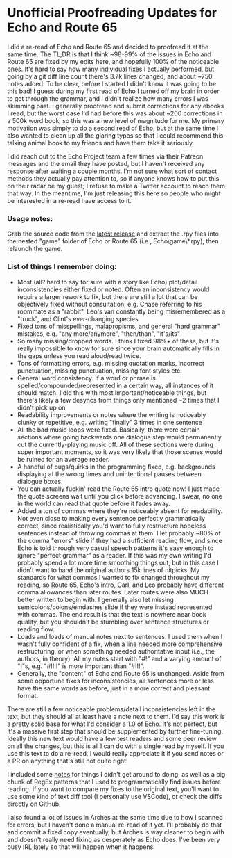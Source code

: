 # Unofficial Proofreading Updates for Echo and Route 65
I did a re-read of Echo and Route 65 and decided to proofread it at the same time. The TL;DR is that I think ~98-99% of the issues in Echo and Route 65 are fixed by my edits here, and hopefully 100% of the noticeable ones. It's hard to say how many individual fixes I actually performed, but going by a git diff line count there's 3.7k lines changed, and about ~750 notes added. To be clear, before I started I didn't know it was going to be this bad! I guess during my first read of Echo I turned off my brain in order to get through the grammar, and I didn't realize how many errors I was skimming past. I generally proofread and submit corrections for any ebooks I read, but the worst case I'd had before this was about ~200 corrections in a 500k word book, so this was a new level of magnitude for me. My primary motivation was simply to do a second read of Echo, but at the same time I also wanted to clean up all the glaring typos so that I could recommend this talking animal book to my friends and have them take it seriously.

I did reach out to the Echo Project team a few times via their Patreon messages and the email they have posted, but I haven't received any response after waiting a couple months. I'm not sure what sort of contact methods they actually pay attention to, so if anyone knows how to put this on their radar be my guest; I refuse to make a Twitter account to reach them that way. In the meantime, I'm just releasing this here so people who might be interested in a re-read have access to it.

### Usage notes:
Grab the source code from the [latest release](https://github.com/OtterUpdates/EchoUnofficialProofreadingUpdates/releases/latest) and extract the .rpy files into the nested "game" folder of Echo or Route 65 (i.e., Echo\game\\*.rpy), then relaunch the game.

### List of things I remember doing:
* Most (all? hard to say for sure with a story like Echo) plot/detail inconsistencies either fixed or noted. Often an inconsistency would require a larger rework to fix, but there are still a lot that can be objectively fixed without consultation, e.g. Chase referring to his roommate as a "rabbit", Leo's van constantly being misremembered as a "truck", and Clint's ever-changing species
* Fixed tons of misspellings, malapropisms, and general "hard grammar" mistakes, e.g. "any more/anymore", "then/than", "it's/its"
* So many missing/dropped words. I think I fixed 98%+ of these, but it's really impossible to know for sure since your brain automatically fills in the gaps unless you read aloud/read twice.
* Tons of formatting errors, e.g. missing quotation marks, incorrect punctuation, missing punctuation, missing font styles etc.
* General word consistency. If a word or phrase is spelled/compounded/represented in a certain way, all instances of it should match. I did this with most important/noticeable things, but there's likely a few desyncs from things only mentioned ~2 times that I didn't pick up on
* Readability improvements or notes where the writing is noticeably clunky or repetitive, e.g. writing "finally" 3 times in one sentence
* All the bad music loops were fixed. Basically, there were certain sections where going backwards one dialogue step would permanently cut the currently-playing music off. All of these sections were during super important moments, so it was very likely that those scenes would be ruined for an average reader.
* A handful of bugs/quirks in the programming fixed, e.g. backgrounds displaying at the wrong times and unintentional pauses between dialogue boxes.
* You can actually fuckin' read the Route 65 intro quote now! I just made the quote screens wait until you click before advancing. I swear, no one in the world can read that quote before it fades away.
* Added a ton of commas where they're noticeably absent for readability. Not even close to making every sentence perfectly grammatically correct, since realistically you'd want to fully restructure hopeless sentences instead of throwing commas at them. I let probably ~80% of the comma "errors" slide if they had a sufficient reading flow, and since Echo is told through very casual speech patterns it's easy enough to ignore "perfect grammar" as a reader. If this was my own writing I'd probably spend a lot more time smoothing things out, but in this case I didn't want to hand the original authors 15k lines of nitpicks. My standards for what commas I wanted to fix changed throughout my reading, so Route 65, Echo's intro, Carl, and Leo probably have different comma allowances than later routes. Later routes were also MUCH better written to begin with. I generally also let missing semicolons/colons/emdashes slide if they were instead represented with commas. The end result is that the text is nowhere near book quality, but you shouldn't be stumbling over sentence structures or reading flow.
* Loads and loads of manual notes next to sentences. I used them when I wasn't fully confident of a fix, when a line needed more comprehensive restructuring, or when something needed authoritative input (i.e., the authors, in theory). All my notes start with "#!" and a varying amount of "!"s, e.g. "#!!!!" is more important than "#!!!".
* Generally, the "content" of Echo and Route 65 is unchanged. Aside from some opportune fixes for inconsistencies, all sentences more or less have the same words as before, just in a more correct and pleasant format.

There are still a few noticeable problems/detail inconsistencies left in the text, but they should all at least have a note next to them. I'd say this work is a pretty solid base for what I'd consider a 1.0 of Echo. It's not perfect, but it's a massive first step that should be supplemented by further fine-tuning. Ideally this new text would have a few test readers and some peer review on all the changes, but this is all I can do with a single read by myself. If you use this text to do a re-read, I would really appreciate it if you send notes or a PR on anything that's still not quite right!

I included some [notes](/notes-and-regex.md) for things I didn't get around to doing, as well as a big chunk of RegEx patterns that I used to programmatically find issues before reading. If you want to compare my fixes to the original text, you'll want to use some kind of text diff tool (I personally use VSCode), or check the diffs directly on GitHub.

I also found a lot of issues in Arches at the same time due to how I scanned for errors, but I haven't done a manual re-read of it yet. I'll probably do that and commit a fixed copy eventually, but Arches is way cleaner to begin with and doesn't really need fixing as desperately as Echo does. I've been very busy IRL lately so that will happen when it happens.